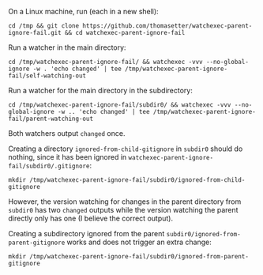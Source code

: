 On a Linux machine, run (each in a new shell):

```
cd /tmp && git clone https://github.com/thomasetter/watchexec-parent-ignore-fail.git && cd watchexec-parent-ignore-fail
```

Run a watcher in the main directory:
```
cd /tmp/watchexec-parent-ignore-fail/ && watchexec -vvv --no-global-ignore -w . 'echo changed' | tee /tmp/watchexec-parent-ignore-fail/self-watching-out
```

Run a watcher for the main directory in the subdirectory:
```
cd /tmp/watchexec-parent-ignore-fail/subdir0/ && watchexec -vvv --no-global-ignore -w .. 'echo changed' | tee /tmp/watchexec-parent-ignore-fail/parent-watching-out
```

Both watchers output `changed` once.

Creating a directory `ignored-from-child-gitignore` in `subdir0` should do nothing, since it has been ignored in `watchexec-parent-ignore-fail/subdir0/.gitignore`:
```
mkdir /tmp/watchexec-parent-ignore-fail/subdir0/ignored-from-child-gitignore
```

However, the version watching for changes in the parent directory from `subdir0` has two `changed` outputs while the version watching the parent directly only has one (I believe the correct output).

Creating a subdirectory ignored from the parent `subdir0/ignored-from-parent-gitignore` works and does not trigger an extra change:

```
mkdir /tmp/watchexec-parent-ignore-fail/subdir0/ignored-from-parent-gitignore
```
